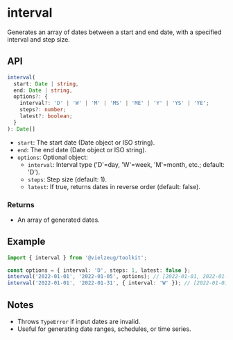 # interval

Generates an array of dates between a start and end date, with a specified interval and step size.

## API

```ts
interval(
  start: Date | string,
  end: Date | string,
  options?: {
    interval?: 'D' | 'W' | 'M' | 'MS' | 'ME' | 'Y' | 'YS' | 'YE';
    steps?: number;
    latest?: boolean;
  }
): Date[]
```

- `start`: The start date (Date object or ISO string).
- `end`: The end date (Date object or ISO string).
- `options`: Optional object:
  - `interval`: Interval type ('D'=day, 'W'=week, 'M'=month, etc.; default: 'D').
  - `steps`: Step size (default: 1).
  - `latest`: If true, returns dates in reverse order (default: false).

### Returns

- An array of generated dates.

## Example

```ts
import { interval } from '@vielzeug/toolkit';

const options = { interval: 'D', steps: 1, latest: false };
interval('2022-01-01', '2022-01-05', options); // [2022-01-01, 2022-01-02, 2022-01-03, 2022-01-04, 2022-01-05]
interval('2022-01-01', '2022-01-31', { interval: 'W' }); // [2022-01-01, 2022-01-08, ...]
```

## Notes

- Throws `TypeError` if input dates are invalid.
- Useful for generating date ranges, schedules, or time series.

